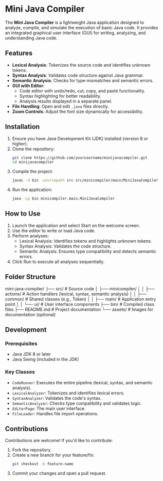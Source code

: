 # Mini Java Compiler

The **Mini Java Compiler** is a lightweight Java application designed to analyze, compile, and simulate the execution of basic Java code. It provides an integrated graphical user interface (GUI) for writing, analyzing, and understanding Java code.

## Features

- **Lexical Analysis**: Tokenizes the source code and identifies unknown tokens.
- **Syntax Analysis**: Validates code structure against Java grammar.
- **Semantic Analysis**: Checks for type mismatches and semantic errors.
- **GUI with Editor**:
  - Code editor with undo/redo, cut, copy, and paste functionality.
  - Syntax highlighting for better readability.
  - Analysis results displayed in a separate panel.
- **File Handling**: Open and edit `.java` files directly.
- **Zoom Controls**: Adjust the font size dynamically for accessibility.

## Installation

1. Ensure you have Java Development Kit (JDK) installed (version 8 or higher).
2. Clone the repository:
   ```bash
   git clone https://github.com/yourusername/minijavacompiler.git
   cd minijavacompiler   
3. Compile the project:
   ```bash
   javac -d bin -sourcepath src src/minicompiler/main/MiniJavaCompiler.java
4. Run the application:
   ```bash
   java -cp bin minicompiler.main.MiniJavaCompiler

## How to Use

1. Launch the application and select Start on the welcome screen.
2. Use the editor to write or load Java code.
3. Perform analyses:
   - Lexical Analysis: Identifies tokens and highlights unknown tokens.
   - Syntax Analysis: Validates the code structure.
   - Semantic Analysis: Ensures type compatibility and detects semantic errors.
4. Click Run to execute all analyses sequentially.

## Folder Structure

mini-java-compiler/ ├── src/ # Source code │ ├── minicompiler/ │ │ ├── actions/ # Action handlers (lexical, syntax, semantic analysis) │ │ ├── common/ # Shared classes (e.g., Token) │ │ ├── main/ # Application entry point │ │ └── ui/ # User interface components ├── bin/ # Compiled class files ├── README.md # Project documentation └── assets/ # Images for documentation (optional)

## Development

### Prerequisites
  * Java JDK 8 or later
  * Java Swing (included in the JDK)
### Key Classes
  * `CodeRunner`: Executes the entire pipeline (lexical, syntax, and semantic analysis).
  * `LexicalAnalyzer`: Tokenizes and identifies lexical errors.
  * `SyntaxAnalyzer`: Validates the code's syntax.
  * `SemanticAnalyzer`: Checks type compatibility and validates logic.
  * `EditorPage`: The main user interface.
  * `FileLoader`: Handles file import operations.

## Contributions

Contributions are welcome! If you'd like to contribute:

1. Fork the repository.
2. Create a new branch for your feature/fix:
   ```bash
   git checkout -b feature-name
3. Commit your changes and open a pull request.
